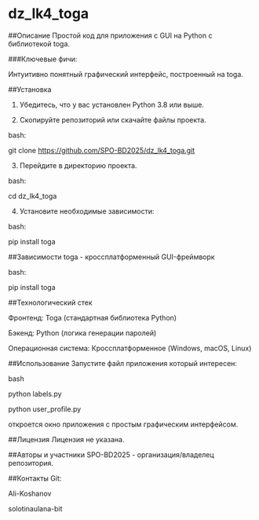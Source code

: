 # dz_lk4_toga

##Описание
Простой код для приложения c GUI на Python с библиотекой toga.

###Ключевые фичи:

Интуитивно понятный графический интерфейс, построенный на toga.

##Установка

1. Убедитесь, что у вас установлен Python 3.8 или выше.

2. Скопируйте репозиторий или скачайте файлы проекта.

bash:

git clone https://github.com/SPO-BD2025/dz_lk4_toga.git

3. Перейдите в директорию проекта.

bash:

cd dz_lk4_toga

4. Установите необходимые зависимости:

bash:

pip install toga

##Зависимости 
toga - кроссплатформенный GUI-фреймворк

bash:

pip install toga

##Технологический стек

Фронтенд: Toga (стандартная библиотека Python)

Бэкенд: Python (логика генерации паролей)

Операционная система: Кроссплатформенное (Windows, macOS, Linux)

##Использование
Запустите файл приложения который интересен:

bash

python labels.py

python user_profile.py

откроется окно приложения с простым графическим интерфейсом.

##Лицензия
Лицензия не указана.

##Авторы и участники
SPO-BD2025 - организация/владелец репозитория.

##Контакты
Git: 

Ali-Koshanov

solotinaulana-bit
